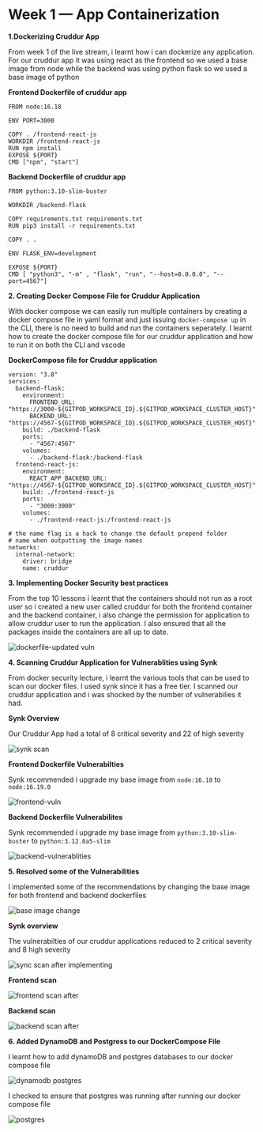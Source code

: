 # Week 1 — App Containerization

**1.Dockerizing Cruddur App**

From week 1 of the live stream,  i learnt how i can dockerize any application. For our cruddur app it was using react as the frontend so we used a base image from node while the backend was using python flask so we used a base image of python

**Frontend Dockerfile of cruddur app**
```
FROM node:16.18

ENV PORT=3000

COPY . /frontend-react-js
WORKDIR /frontend-react-js
RUN npm install
EXPOSE ${PORT}
CMD ["npm", "start"]
```

**Backend Dockerfile of cruddur app**
```
FROM python:3.10-slim-buster

WORKDIR /backend-flask

COPY requirements.txt requirements.txt
RUN pip3 install -r requirements.txt

COPY . .

ENV FLASK_ENV=development

EXPOSE ${PORT}
CMD [ "python3", "-m" , "flask", "run", "--host=0.0.0.0", "--port=4567"]
```
**2. Creating Docker Compose File for Cruddur Application**

With docker compose we can easily run multiple containers by creating a docker compose file in yaml format and  just issuing ```docker-compose up``` in the CLI, there is no need to build and run the containers seperately. I learnt how to create the docker compose file for our cruddur application and how to run it on both the CLI and vscode

**DockerCompose file for Cruddur application**
```
version: "3.8"
services:
  backend-flask:
    environment:
      FRONTEND_URL: "https://3000-${GITPOD_WORKSPACE_ID}.${GITPOD_WORKSPACE_CLUSTER_HOST}"
      BACKEND_URL: "https://4567-${GITPOD_WORKSPACE_ID}.${GITPOD_WORKSPACE_CLUSTER_HOST}"
    build: ./backend-flask
    ports:
      - "4567:4567"
    volumes:
      - ./backend-flask:/backend-flask
  frontend-react-js:
    environment:
      REACT_APP_BACKEND_URL: "https://4567-${GITPOD_WORKSPACE_ID}.${GITPOD_WORKSPACE_CLUSTER_HOST}"
    build: ./frontend-react-js
    ports:
      - "3000:3000"
    volumes:
      - ./frontend-react-js:/frontend-react-js

# the name flag is a hack to change the default prepend folder
# name when outputting the image names
networks: 
  internal-network:
    driver: bridge
    name: cruddur
```

**3. Implementing Docker Security best practices**

From the top 10 lessons i learnt that the containers should not run as a root user so i created a new user called cruddur for both the frontend container and the backend container, i also change the permission for application to allow cruddur user to run the application. I also ensured that all the packages inside the containers are all up to date.

![dockerfile-updated vuln](https://user-images.githubusercontent.com/60808086/220614519-7cdbc53b-8ae6-46a1-8558-93e2f724a99a.png)

**4. Scanning Cruddur Application for Vulnerablities using Synk**

From docker security lecture, i learnt the various tools that can be used to scan our docker files. I used synk since it has a free tier. I scanned our cruddur application and i was shocked by the number of vulnerabilies it had.

**Synk Overview** 

Our Cruddur App had a total of 8 critical severity  and 22 of high severity

![synk scan](https://user-images.githubusercontent.com/60808086/220615843-eb4b6c41-6fb8-477d-92d1-363edca29fd7.png)

**Frontend Dockerfile Vulnerabilties**

Synk recommended i upgrade my base image from ```node:16.18``` to ```node:16.19.0```

![frontend-vuln](https://user-images.githubusercontent.com/60808086/220615918-e956edd1-0d40-4862-bcd3-3924ef3248f1.png)

**Backend Dockerfile Vulnerabilites**

Synk recommended i upgrade my base image from ```python:3.10-slim-buster``` to ```python:3.12.0a5-slim```

![backend-vulnerablities](https://user-images.githubusercontent.com/60808086/220615962-ec735270-c01a-4815-9203-ac4496ed3257.png)

**5. Resolved some of the Vulnerabilities**

I implemented some of the recommendations by changing the base image for both frontend and backend dockerfiles

![base image change](https://user-images.githubusercontent.com/60808086/220621178-bba94fbb-27a9-46ae-bf31-41c88045e3cf.png)

**Synk overview**


The vulnerabilties of our cruddur applications reduced to 2 critical severity and 8 high severity

![sync scan after implementing](https://user-images.githubusercontent.com/60808086/220620477-b32beec0-d7ce-4fe5-9c95-e03a7caee22d.png)

**Frontend scan**

![frontend scan after](https://user-images.githubusercontent.com/60808086/220620341-7b5fe37c-0b9b-47e1-86f1-1cca42c19b66.png)

**Backend scan**

![backend scan after](https://user-images.githubusercontent.com/60808086/220620414-b01aaf96-8ab3-452e-9e1e-57c0940a628a.png)

**6. Added DynamoDB and Postgress to our DockerCompose File**

I learnt how to add dynamoDB and postgres databases to our docker compose file

![dynamodb   postgres](https://user-images.githubusercontent.com/60808086/220624884-d8cbb8ac-8a65-42da-ad70-e2eeab0f4a4f.png)

I checked to ensure that postgres was running after running our docker compose file

![postgres](https://user-images.githubusercontent.com/60808086/220625047-90938cf8-05c3-430b-91ad-76cc3549c4e6.png)


